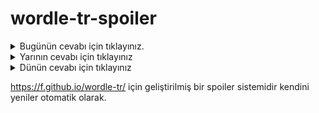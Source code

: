 # wordle-tr-spoiler

<details>
  <summary>Bugünün cevabı için tıklayınız.</summary>
  <br>
    <b> tarif </b>
</details>

<details>
  <summary>Yarının cevabı için tıklayınız</summary>
  <br>
   <b> erdek </b>
</details>

<details>
  <summary>Dünün cevabı için tıklayınız </summary>
  <br>
  <b> forum </b>
</details>

https://f.github.io/wordle-tr/ için geliştirilmiş bir spoiler sistemidir kendini yeniler otomatik olarak.

